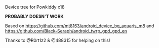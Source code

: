 Device tree for Powkiddy x18

**PROBABLY DOESN'T WORK**



Based on https://github.com/mt8163/android_device_bq_aquaris_m8 and https://github.com/Black-Seraph/android_twrp_gpd_gpd_en


Thanks to @R0rt1z2 & @488315 for helping on this!

